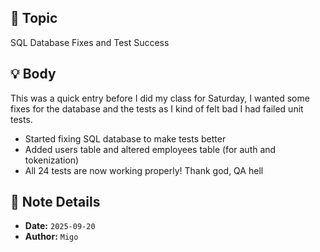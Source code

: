 ## 📝 Topic
SQL Database Fixes and Test Success

## 💡 Body
This was a quick entry before I did my class for Saturday, I wanted some fixes for the database and the tests as I kind of felt bad I had failed unit tests.
- Started fixing SQL database to make tests better
- Added users table and altered employees table (for auth and tokenization)
- All 24 tests are now working properly! Thank god, QA hell

## 📅 Note Details
- **Date:** `2025-09-20`
- **Author:** `Migo`